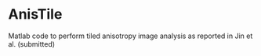 # AnisTile
Matlab code to perform tiled anisotropy image analysis as reported in Jin et al. (submitted)
